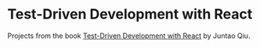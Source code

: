 # Test-Driven Development with React

Projects from the book [Test-Driven Development with React](https://www.amazon.com.br/Test-Driven-Development-React-Apply-Applications/dp/1484269713) by Juntao Qiu.

